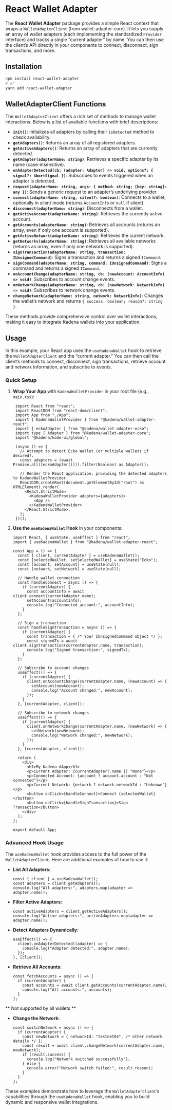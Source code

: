 # React Wallet Adapter

The **React Wallet Adapter** package provides a simple React context that wraps a `WalletAdapterClient` (from wallet-adapter-core). It lets you supply an array of wallet adapters (each implementing the standardized `Provider` interface) and tracks a single “current adapter” by name. You can then use the client’s API directly in your components to connect, disconnect, sign transactions, and more.

## Installation

```bash
npm install react-wallet-adapter
# or
yarn add react-wallet-adapter
```

## WalletAdapterClient Functions

The `WalletAdapterClient` offers a rich set of methods to manage wallet interactions. Below is a list of available functions with brief descriptions:

- **`init()`**: Initializes all adapters by calling their `isDetected` method to check availability.
- **`getAdapters()`**: Returns an array of all registered adapters.
- **`getActiveAdapters()`**: Returns an array of adapters that are currently detected.
- **`getAdapter(adapterName: string)`**: Retrieves a specific adapter by its name (case-insensitive).
- **`onAdapterDetected(cb: (adapter: Adapter) => void, options?: { signal?: AbortSignal })`**: Subscribes to events triggered when an adapter is detected.
- **`request(adapterName: string, args: { method: string; [key: string]: any })`**: Sends a generic request to an adapter’s underlying provider.
- **`connect(adapterName: string, silent?: boolean)`**: Connects to a wallet, optionally in silent mode (returns `AccountInfo` or `null` if silent).
- **`disconnect(adapterName: string)`**: Disconnects from a wallet.
- **`getActiveAccount(adapterName: string)`**: Retrieves the currently active account.
- **`getAccounts(adapterName: string)`**: Retrieves all accounts (returns an array, even if only one account is supported).
- **`getActiveNetwork(adapterName: string)`**: Retrieves the current network.
- **`getNetworks(adapterName: string)`**: Retrieves all available networks (returns an array, even if only one network is supported).
- **`signTransaction(adapterName: string, transaction: IUnsignedCommand)`**: Signs a transaction and returns a signed `ICommand`.
- **`signCommand(adapterName: string, command: IUnsignedCommand)`**: Signs a command and returns a signed `ICommand`.
- **`onAccountChange(adapterName: string, cb: (newAccount: AccountInfo) => void)`**: Subscribes to account change events.
- **`onNetworkChange(adapterName: string, cb: (newNetwork: NetworkInfo) => void)`**: Subscribes to network change events.
- **`changeNetwork(adapterName: string, network: NetworkInfo)`**: Changes the wallet’s network and returns `{ success: boolean; reason?: string }`.

These methods provide comprehensive control over wallet interactions, making it easy to integrate Kadena wallets into your application.

## Usage

In this example, your React app uses the `useKadenaWallet` hook to retrieve the `WalletAdapterClient` and the “current adapter.” You can then call the client’s methods to connect, disconnect, sign transactions, retrieve account and network information, and subscribe to events.

### Quick Setup

1. **Wrap Your App** with `KadenaWalletProvider` in your root file (e.g., `main.tsx`):

   ```tsx
    import React from "react";
    import ReactDOM from "react-dom/client";
    import App from "./App";
    import { KadenaWalletProvider } from "@kadena/wallet-adapter-react";
    import { eckoAdapter } from "@kadena/wallet-adapter-ecko";
    import type { Adapter } from "@kadena/wallet-adapter-core";
    import "@kadena/kode-ui/global";

    (async () => {
      // Attempt to detect Ecko Wallet (or multiple wallets if desired).
      const adapters = (await Promise.all([eckoAdapter()])).filter(Boolean) as Adapter[];

      // Render the React application, providing the detected adapters to KadenaWalletProvider.
      ReactDOM.createRoot(document.getElementById("root") as HTMLElement).render(
        <React.StrictMode>
          <KadenaWalletProvider adapters={adapters}>
            <App />
          </KadenaWalletProvider>
        </React.StrictMode>,
      );
    })();
   ```

2. **Use the `useKadenaWallet` Hook** in your components:

   ```tsx
   import React, { useState, useEffect } from "react";
   import { useKadenaWallet } from "@kadena/wallet-adapter-react";

   const App = () => {
     const { client, currentAdapter } = useKadenaWallet();
     const [selectedWallet, setSelectedWallet] = useState("Ecko");
     const [account, setAccount] = useState(null);
     const [network, setNetwork] = useState(null);

     // Handle wallet connection
     const handleConnect = async () => {
       if (currentAdapter) {
         const accountInfo = await client.connect(currentAdapter.name);
         setAccount(accountInfo);
         console.log("Connected account:", accountInfo);
       }
     };

     // Sign a transaction
     const handleSignTransaction = async () => {
       if (currentAdapter) {
         const transaction = { /* Your IUnsignedCommand object */ };
         const signedTx = await client.signTransaction(currentAdapter.name, transaction);
         console.log("Signed transaction:", signedTx);
       }
     };

     // Subscribe to account changes
     useEffect(() => {
       if (currentAdapter) {
         client.onAccountChange(currentAdapter.name, (newAccount) => {
           setAccount(newAccount);
           console.log("Account changed:", newAccount);
         });
       }
     }, [currentAdapter, client]);

     // Subscribe to network changes
     useEffect(() => {
       if (currentAdapter) {
         client.onNetworkChange(currentAdapter.name, (newNetwork) => {
           setNetwork(newNetwork);
           console.log("Network changed:", newNetwork);
         });
       }
     }, [currentAdapter, client]);

     return (
       <div>
         <h1>My Kadena dApp</h1>
         <p>Current Adapter: {currentAdapter?.name || "None"}</p>
         <p>Connected Account: {account ? account.account : "Not connected"}</p>
         <p>Current Network: {network ? network.networkId : "Unknown"}</p>
         <button onClick={handleConnect}>Connect {selectedWallet}</button>
         <button onClick={handleSignTransaction}>Sign Transaction</button>
       </div>
     );
   };

   export default App;
   ```

### Advanced Hook Usage

The `useKadenaWallet` hook provides access to the full power of the `WalletAdapterClient`. Here are additional examples of how to use it:

- **List All Adapters:**
  ```tsx
  const { client } = useKadenaWallet();
  const adapters = client.getAdapters();
  console.log("All adapters:", adapters.map(adapter => adapter.name));
  ```

- **Filter Active Adapters:**
  ```tsx
  const activeAdapters = client.getActiveAdapters();
  console.log("Active adapters:", activeAdapters.map(adapter => adapter.name));
  ```

- **Detect Adapters Dynamically:**
  ```tsx
  useEffect(() => {
    client.onAdapterDetected((adapter) => {
      console.log("Adapter detected:", adapter.name);
    });
  }, [client]);
  ```

- **Retrieve All Accounts:**
  ```tsx
  const fetchAccounts = async () => {
    if (currentAdapter) {
      const accounts = await client.getAccounts(currentAdapter.name);
      console.log("All accounts:", accounts);
    }
  };
  ```

** Not supported by all wallets **
- **Change the Network:**
  ```tsx
  const switchNetwork = async () => {
    if (currentAdapter) {
      const newNetwork = { networkId: "testnet04", /* other network details */ };
      const result = await client.changeNetwork(currentAdapter.name, newNetwork);
      if (result.success) {
        console.log("Network switched successfully");
      } else {
        console.error("Network switch failed:", result.reason);
      }
    }
  };
  ```

These examples demonstrate how to leverage the `WalletAdapterClient`’s capabilities through the `useKadenaWallet` hook, enabling you to build dynamic and responsive wallet integrations.
